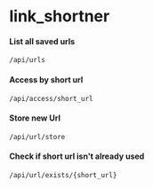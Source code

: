 # link_shortner
 
#### List all saved urls
```/api/urls```

#### Access by short url
```/api/access/short_url```

#### Store new Url
```/api/url/store```

#### Check if short url isn't already used
```/api/url/exists/{short_url}```
